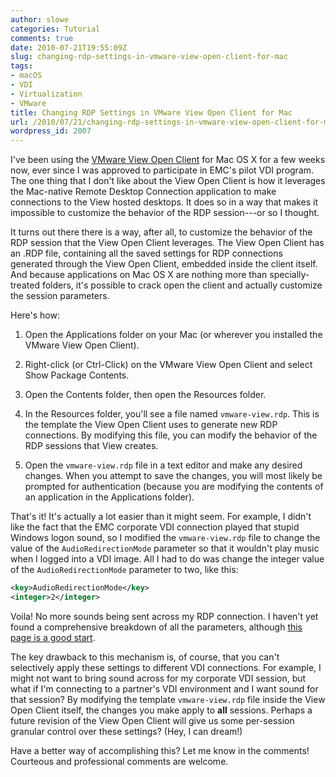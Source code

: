 ```yaml
---
author: slowe
categories: Tutorial
comments: true
date: 2010-07-21T19:55:09Z
slug: changing-rdp-settings-in-vmware-view-open-client-for-mac
tags:
- macOS
- VDI
- Virtualization
- VMware
title: Changing RDP Settings in VMware View Open Client for Mac
url: /2010/07/21/changing-rdp-settings-in-vmware-view-open-client-for-mac/
wordpress_id: 2007
---
```


I've been using the [VMware View Open Client](http://code.google.com/p/vmware-view-open-client/) for Mac OS X for a few weeks now, ever since I was approved to participate in EMC's pilot VDI program. The one thing that I don't like about the View Open Client is how it leverages the Mac-native Remote Desktop Connection application to make connections to the View hosted desktops. It does so in a way that makes it impossible to customize the behavior of the RDP session---or so I thought.

It turns out there there is a way, after all, to customize the behavior of the RDP session that the View Open Client leverages. The View Open Client has an .RDP file, containing all the saved settings for RDP connections generated through the View Open Client, embedded inside the client itself. And because applications on Mac OS X are nothing more than specially-treated folders, it's possible to crack open the client and actually customize the session parameters.

Here's how:

1. Open the Applications folder on your Mac (or wherever you installed the VMware View Open Client).

2. Right-click (or Ctrl-Click) on the VMware View Open Client and select Show Package Contents.

3. Open the Contents folder, then open the Resources folder.

4. In the Resources folder, you'll see a file named `vmware-view.rdp`. This is the template the View Open Client uses to generate new RDP connections. By modifying this file, you can modify the behavior of the RDP sessions that View creates.

5. Open the `vmware-view.rdp` file in a text editor and make any desired changes. When you attempt to save the changes, you will most likely be prompted for authentication (because you are modifying the contents of an application in the Applications folder).

That's it! It's actually a lot easier than it might seem. For example, I didn't like the fact that the EMC corporate VDI connection played that stupid Windows logon sound, so I modified the `vmware-view.rdp` file to change the value of the `AudioRedirectionMode` parameter so that it wouldn't play music when I logged into a VDI image. All I had to do was change the integer value of the `AudioRedirectionMode` parameter to two, like this:

```xml
<key>AudioRedirectionMode</key>  
<integer>2</integer>
```

Voila! No more sounds being sent across my RDP connection. I haven't yet found a comprehensive breakdown of all the parameters, although [this page is a good start](http://www.coe.uncc.edu/mosaic/remote_desk/RDP%20File%20Settings.htm).

The key drawback to this mechanism is, of course, that you can't selectively apply these settings to different VDI connections. For example, I might not want to bring sound across for my corporate VDI session, but what if I'm connecting to a partner's VDI environment and I want sound for that session? By modifying the template `vmware-view.rdp` file inside the View Open Client itself, the changes you make apply to **all** sessions. Perhaps a future revision of the View Open Client will give us some per-session granular control over these settings? (Hey, I can dream!)

Have a better way of accomplishing this? Let me know in the comments! Courteous and professional comments are welcome. 
